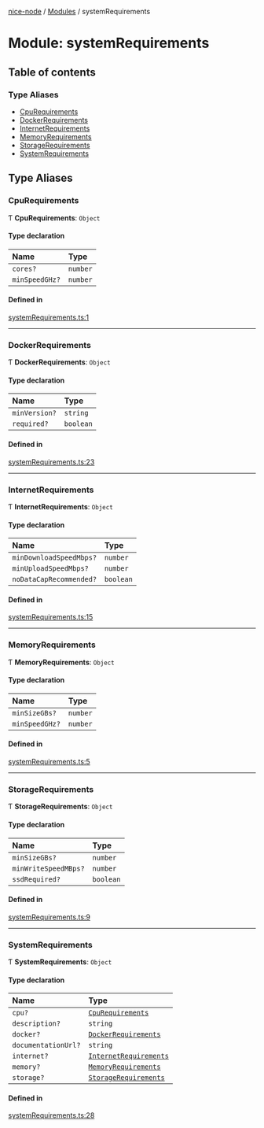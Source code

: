 [nice-node](../index.md) / [Modules](../modules.md) / systemRequirements

# Module: systemRequirements

## Table of contents

### Type Aliases

- [CpuRequirements](systemRequirements.md#cpurequirements)
- [DockerRequirements](systemRequirements.md#dockerrequirements)
- [InternetRequirements](systemRequirements.md#internetrequirements)
- [MemoryRequirements](systemRequirements.md#memoryrequirements)
- [StorageRequirements](systemRequirements.md#storagerequirements)
- [SystemRequirements](systemRequirements.md#systemrequirements)

## Type Aliases

### CpuRequirements

Ƭ **CpuRequirements**: `Object`

#### Type declaration

| Name           | Type     |
| :------------- | :------- |
| `cores?`       | `number` |
| `minSpeedGHz?` | `number` |

#### Defined in

[systemRequirements.ts:1](https://github.com/NiceNode/nice-node/blob/2e05c26b/src/common/systemRequirements.ts#L1)

---

### DockerRequirements

Ƭ **DockerRequirements**: `Object`

#### Type declaration

| Name          | Type      |
| :------------ | :-------- |
| `minVersion?` | `string`  |
| `required?`   | `boolean` |

#### Defined in

[systemRequirements.ts:23](https://github.com/NiceNode/nice-node/blob/2e05c26b/src/common/systemRequirements.ts#L23)

---

### InternetRequirements

Ƭ **InternetRequirements**: `Object`

#### Type declaration

| Name                    | Type      |
| :---------------------- | :-------- |
| `minDownloadSpeedMbps?` | `number`  |
| `minUploadSpeedMbps?`   | `number`  |
| `noDataCapRecommended?` | `boolean` |

#### Defined in

[systemRequirements.ts:15](https://github.com/NiceNode/nice-node/blob/2e05c26b/src/common/systemRequirements.ts#L15)

---

### MemoryRequirements

Ƭ **MemoryRequirements**: `Object`

#### Type declaration

| Name           | Type     |
| :------------- | :------- |
| `minSizeGBs?`  | `number` |
| `minSpeedGHz?` | `number` |

#### Defined in

[systemRequirements.ts:5](https://github.com/NiceNode/nice-node/blob/2e05c26b/src/common/systemRequirements.ts#L5)

---

### StorageRequirements

Ƭ **StorageRequirements**: `Object`

#### Type declaration

| Name                 | Type      |
| :------------------- | :-------- |
| `minSizeGBs?`        | `number`  |
| `minWriteSpeedMBps?` | `number`  |
| `ssdRequired?`       | `boolean` |

#### Defined in

[systemRequirements.ts:9](https://github.com/NiceNode/nice-node/blob/2e05c26b/src/common/systemRequirements.ts#L9)

---

### SystemRequirements

Ƭ **SystemRequirements**: `Object`

#### Type declaration

| Name                | Type                                                                 |
| :------------------ | :------------------------------------------------------------------- |
| `cpu?`              | [`CpuRequirements`](systemRequirements.md#cpurequirements)           |
| `description?`      | `string`                                                             |
| `docker?`           | [`DockerRequirements`](systemRequirements.md#dockerrequirements)     |
| `documentationUrl?` | `string`                                                             |
| `internet?`         | [`InternetRequirements`](systemRequirements.md#internetrequirements) |
| `memory?`           | [`MemoryRequirements`](systemRequirements.md#memoryrequirements)     |
| `storage?`          | [`StorageRequirements`](systemRequirements.md#storagerequirements)   |

#### Defined in

[systemRequirements.ts:28](https://github.com/NiceNode/nice-node/blob/2e05c26b/src/common/systemRequirements.ts#L28)
